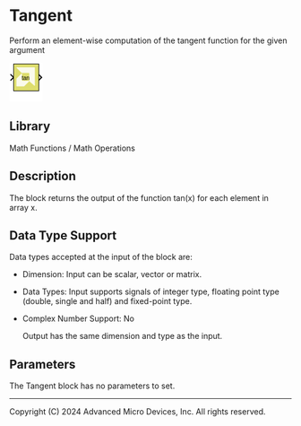 # Tangent

Perform an element-wise computation of the tangent function for the
given argument

![](./Images/block.png)

## Library

Math Functions / Math Operations


## Description

The block returns the output of the function tan(x) for each element
in array x.

## Data Type Support

Data types accepted at the input of the block are:

- Dimension: Input can be scalar, vector or matrix.

- Data Types: Input supports signals of integer type, floating point
  type (double, single and half) and fixed-point type.

- Complex Number Support: No

  Output has the same dimension and type as the input.

## Parameters

The Tangent block has no parameters to set.

--------------
Copyright (C) 2024 Advanced Micro Devices, Inc.
All rights reserved.
